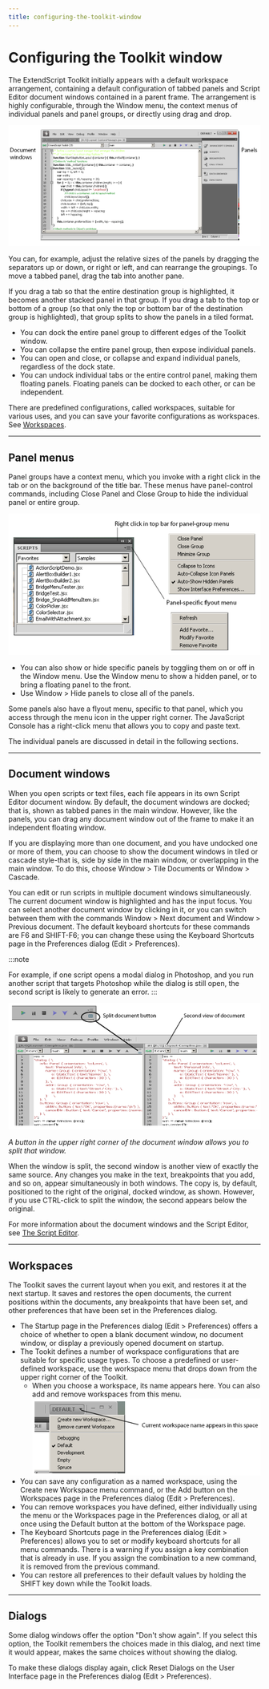 ```yaml
---
title: configuring-the-toolkit-window
---
```

# Configuring the Toolkit window

The ExtendScript Toolkit initially appears with a default workspace arrangement, containing a default configuration of tabbed panels and Script Editor document windows contained in a parent frame. The arrangement is highly configurable, through the Window menu, the context menus of individual panels and panel groups, or directly using drag and drop.

![ExtendScript Toolkit Window](./_static/02_the-extendscript-toolkit_configuring-the-toolkit-window.png)

You can, for example, adjust the relative sizes of the panels by dragging the separators up or down, or right or left, and can rearrange the groupings. To move a tabbed panel, drag the tab into another pane.

If you drag a tab so that the entire destination group is highlighted, it becomes another stacked panel in that group. If you drag a tab to the top or bottom of a group (so that only the top or bottom bar of the destination group is highlighted), that group splits to show the panels in a tiled format.

- You can dock the entire panel group to different edges of the Toolkit window.
- You can collapse the entire panel group, then expose individual panels.
- You can open and close, or collapse and expand individual panels, regardless of the dock state.
- You can undock individual tabs or the entire control panel, making them floating panels. Floating panels can be docked to each other, or can be independent.

There are predefined configurations, called workspaces, suitable for various uses, and you can save your favorite configurations as workspaces. See [Workspaces](#workspaces).

---

## Panel menus

Panel groups have a context menu, which you invoke with a right click in the tab or on the background of the title bar. These menus have panel-control commands, including Close Panel and Close Group to hide the individual panel or entire group.

![A Panel](./_static/02_the-extendscript-toolkit_configuring-the-toolkit-window_panel-menus_panel.png)

- You can also show or hide specific panels by toggling them on or off in the Window menu. Use the Window menu to show a hidden panel, or to bring a floating panel to the front.
- Use Window > Hide panels to close all of the panels.

Some panels also have a flyout menu, specific to that panel, which you access through the menu icon in the upper right corner. The JavaScript Console has a right-click menu that allows you to copy and paste text.

The individual panels are discussed in detail in the following sections.

---

## Document windows

When you open scripts or text files, each file appears in its own Script Editor document window. By default, the document windows are docked; that is, shown as tabbed panes in the main window. However, like the panels, you can drag any document window out of the frame to make it an independent floating window.

If you are displaying more than one document, and you have undocked one or more of them, you can choose to show the document windows in tiled or cascade style-that is, side by side in the main window, or overlapping in the main window. To do this, choose Window > Tile Documents or Window > Cascade.

You can edit or run scripts in multiple document windows simultaneously. The current document window is highlighted and has the input focus. You can select another document window by clicking in it, or you can switch between them with the commands Window > Next document and Window > Previous document. The default keyboard shortcuts for these commands are F6 and SHIFT-F6; you can change these using the Keyboard Shortcuts page in the Preferences dialog (Edit > Preferences).

:::note

For example, if one script opens a modal dialog in Photoshop, and you run another script that targets Photoshop while the dialog is still open, the second script is likely to generate an error.
:::



![Split-Document Button](./_static/02_the-extendscript-toolkit_configuring-the-toolkit-window_document-windows_split-documents.png)

*A button in the upper right corner of the document window allows you to split that window.*

When the window is split, the second window is another view of exactly the same source. Any changes you make in the text, breakpoints that you add, and so on, appear simultaneously in both windows. The copy is, by default, positioned to the right of the original, docked window, as shown. However, if you use CTRL-click to split the window, the second appears below the original.

For more information about the document windows and the Script Editor, see [The Script Editor](../the-script-editor).

---

## Workspaces

The Toolkit saves the current layout when you exit, and restores it at the next startup. It saves and restores the open documents, the current positions within the documents, any breakpoints that have been set, and other preferences that have been set in the Preferences dialog.

- The Startup page in the Preferences dialog (Edit > Preferences) offers a choice of whether to open a blank document window, no document window, or display a previously opened document on startup.
- The Tookit defines a number of workspace configurations that are suitable for specific usage types. To choose a predefined or user-defined workspace, use the workspace menu that drops down from the upper right corner of the Toolkit.
    - When you choose a workspace, its name appears here. You can also add and remove workspaces from this menu.
    ![Current Workspace Name](./_static/02_the-extendscript-toolkit_configuring-the-toolkit-window_workspaces_current-workspace-name.png)
- You can save any configuration as a named workspace, using the Create new Workspace menu command, or the Add button on the Workspaces page in the Preferences dialog (Edit > Preferences).
- You can remove workspaces you have defined, either individually using the menu or the Workspaces page in the Preferences dialog, or all at once using the Default button at the bottom of the Workspace page.
- The Keyboard Shortcuts page in the Preferences dialog (Edit > Preferences) allows you to set or modify keyboard shortcuts for all menu commands. There is a warning if you assign a key combination that is already in use. If you assign the combination to a new command, it is removed from the previous command.
- You can restore all preferences to their default values by holding the SHIFT key down while the Toolkit loads.

---

## Dialogs

Some dialog windows offer the option "Don't show again". If you select this option, the Toolkit remembers the choices made in this dialog, and next time it would appear, makes the same choices without showing the dialog.

To make these dialogs display again, click Reset Dialogs on the User Interface page in the Preferences dialog (Edit > Preferences).
